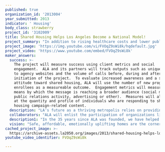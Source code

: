 ```yaml
---
published: true
organization_id: '2013004'
year_submitted: 2013
indicator: ' Housing'
body_class: strawberry
project_id: '3102009'
title: Shared Housing Helps Los Angeles Become a National Model!
project_summary: "In addition to rising healthcare costs and lower public benefits for vulnerable populations, the most taxing cost burden on older adults is housing.  Today, approximately 13 million older Americas cannot afford their housing costs. Many are forced to choose between paying their mortgage or rent and buying groceries or medicine.  \r\n\r\nIn response, ALA is leading a national effort to expand its shared housing program so that all individuals in need have access to safe and supportive housing options as they age.  Although particularly beneficial for seniors on fixed incomes and those risking isolation, the shared housing movement goes beyond addressing the needs of any single user group.  Shared housing provides opportunities for anyone interested in fostering social connections and remaining integrated in their community while accessing affordable housing.  When a program is delivered by an experienced housing or social service agency, the model is also well suited for supporting veterans, single mothers and other vulnerable individuals. \r\n\r\nShared housing is a simple idea. One individual, typically a homeowner, offers accommodation to another in exchange for rent, help around the house or light caregiving support.  Home “sharees” have access to a blend of private and communal space.  Even when the primary motivation for sharing is financial, many individuals enjoy the added benefits of companionship and shared responsibilities that come with cooperative living.\r\n\r\nALA is positioned to build upon our four decades of experience to scale our shared housing program for the benefit of more individuals and entire communities.  To attract a wider audience of home sharers, ALA will create a compelling and engaging viral and social media campaign that emphasizes the benefits of shared housing.  The campaign will stimulate interest among potential sharers and spark conversations about how communities can use shared housing to achieve their affordable housing goals.   \r\n\r\nALA staff, in partnership with the Enterprise Community Foundation, will continue to train and educate other agencies who will help support the increased demand for services.\r\n"
project_image: 'https://img.youtube.com/vi/FVOqZ9sWi8k/hqdefault.jpg'
project_video: 'https://www.youtube.com/embed/FVOqZ9sWi8k'
maker_answers:
  success: >-
    The project will measure success using client metrics and social
    engagement.  ALA and its partners will track outputs such as unique visits
    to agency websites and the volume of calls before, during and after
    initiation of the project.  To evaluate increased awareness and a shift in
    attitude toward shared housing, ALA will use the number of new program
    enrollees as a measureable outcome.  Engagement metrics will measure the
    means by which the message is reaching a broader audience (social media,
    public relations activity, advertising or other).  Measures will also look
    at the quantity and profile of individuals who are responding to shared
    housing campaign-related content.
  description: "LA’s future as a thriving metropolis relies on providing a housing supply that supports individual stability, keeps people connected to the places where they live, and makes communities more vibrant, diverse and supportive.   Shared housing does this by capturing the inventory of available units, rather than relying solely on the production of new units.  \r\n\r\nA staggering 73% of low-income homeowners and 93% of low-income renters spend more than 30% of their income on housing. By pursuing shared housing as a strategy to address affordability challenges, the project will close the gap between inadequate income and the high cost of housing.  In 2012, individuals enrolled in ALA’s shared housing program reduced their rents costs by an average of 50%.\r\n\r\nMoreover, Los Angeles sets trends for the rest of the nation.  With a strong shared housing program, we have the opportunity to become a national model for integration - rather than marginalization - of vulnerable populations.\r\n"
  collaborators: "ALA will enlist the participation of organizations like SHARE!, New Directions, and CoAbode, as well as other housing coalitions interested in offering shared housing services in their communities and participating in the public education campaign.  \r\n\r\nALA’s award winning board member, Renee Fraser of Fraser Communications, will work with ALA and its partners to create a compelling and impactful communications strategy.  With Fraser Communications’ expertise, for every dollar ALA spends, we will get an extra dollar or more of media for free. \r\n\r\nAt the national level, ALA works closely with the National Shared Housing Resource Center, which has the infrastructure necessary to spread lessons learned in LA to a network of programs.  \r\n"
  description1: "In the 35 years since ALA was founded, we have helped more than 30,000 seniors in their search for safe, stable housing that preserves their dignity and independence and keeps them engaged in their communities.  \r\n\r\nOur most significant achievement to date is partnering with the National Shared Housing Resource Center to lead the revival of the shared housing movement by rebuilding the Center’s capacity and launching a national campaign to strengthen existing programs. \r\n\r\nThrough a collaborative six-month process ALA worked with stakeholders from around the country to develop the Strategic Guide on Scaling Shared Housing, which highlights the exciting work happening in the field and identifies the new opportunities for growth. For example, New York City used shared housing as a disaster response solution in the wake of super storm Sandy.  \r\n\r\nWith the support of Enterprise Community Partners and the Archstone Foundation, ALA hosted a Shared Housing Symposium that convened leaders from Illinois, Vermont, New Jersey, Maryland, Washington, Michigan and California to launch the Strategic Guide and discuss ideas for reinvigorating this decades-old movement.  \r\n\r\nHelpful links:\r\nStrategic Guide on Scaling Shared Housing: https://www.alaseniorliving.org/files/attachments/HIGH%20Res%20ALA%20Strategic%20Guide.pdf   \r\n\r\nHow New York City used Shared Housing during Hurricane Sandy:\r\nhttps://www.airbnb.com/sandy?utm_source=March+2013+eNews&utm_campaign=March+2013+eNewsletter&utm_medium=socialshare\r\n\r\nThe National Shared Housing Resource Center wrote about ALA's Shared Housing Symposium here:\r\nhttp://nationalsharedhousing.org/shared-housing-symposium-in-los-angeles/"
  vision: "Safe, affordable, emotionally uplifting homes are the cornerstone of a strong community. By 2050, Los Angeles has the potential to become a thriving network of neighborhoods where people can access a variety of housing types that match their current situation.  Success would also include widespread understanding of the benefits of shared living as a way to meet people’s unique needs at every stage of their life.  \r\n\r\nSociety’s notion of housing and independence is closely associated with privacy and security.  Increased adoption of shared housing faces real and perceived boundaries.  Success is dependent upon effectively training other agencies to deliver quality shared housing services, which will help counter negative misconceptions about shared housing.  \r\n\r\nThe Shared Housing campaign will help inspire interest and participation in the flexibility and benefits of home sharing while at the same time encouraging individuals and communities to become more compassionate towards and supportive of the vulnerable populations among us.\r\n"
cached_project_image: >-
  https://archive-assets.la2050.org/images/2013/shared-housing-helps-los-angeles-become-a-national-model/img.youtube.com/vi/FVOqZ9sWi8k/hqdefault.jpg
youtube_video_identifier: FVOqZ9sWi8k

---
```

